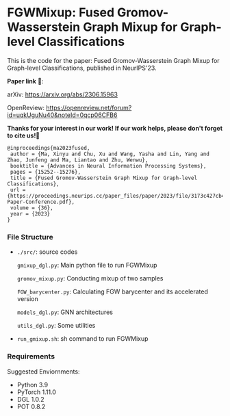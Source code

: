 # FGWMixup: Fused Gromov-Wasserstein Graph Mixup for Graph-level Classifications


This is the code for the paper: Fused Gromov-Wasserstein Graph Mixup for Graph-level Classifications, published in NeurIPS'23.

**Paper link** 🔗:

arXiv: https://arxiv.org/abs/2306.15963 

OpenReview: https://openreview.net/forum?id=uqkUguNu40&noteId=0qcp06CFB6

**Thanks for your interest in our work! If our work helps, please don't forget to cite us!🌟**

```
@inproceedings{ma2023fused,
 author = {Ma, Xinyu and Chu, Xu and Wang, Yasha and Lin, Yang and Zhao, Junfeng and Ma, Liantao and Zhu, Wenwu},
 booktitle = {Advances in Neural Information Processing Systems},
 pages = {15252--15276},
 title = {Fused Gromov-Wasserstein Graph Mixup for Graph-level Classifications},
 url = {https://proceedings.neurips.cc/paper_files/paper/2023/file/3173c427cb4ed2d5eaab029c17f221ae-Paper-Conference.pdf},
 volume = {36},
 year = {2023}
}
```

### File Structure

- ```./src/```: source codes

  ```gmixup_dgl.py```: Main python file to run FGWMixup
  
  ```gromov_mixup.py```: Conducting mixup of two samples
  
  ```FGW_barycenter.py```: Calculating FGW barycenter and its accelerated version
  
  ```models_dgl.py```: GNN architectures
  
  ```utils_dgl.py```: Some utilities

- ```run_gmixup.sh```: sh command to run FGWMixup


### Requirements 
Suggested Enviornments:
- Python 3.9
- PyTorch 1.11.0
- DGL 1.0.2
- POT 0.8.2

